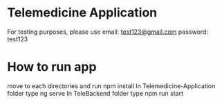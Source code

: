 # Telemedicine Application 

For testing purposes, please use email: test123@gmail.com password: test123

# How to run app
move to each directories and run     npm install
In Telemedicine-Application folder type ng serve
In TeleBackend folder type npm run start

